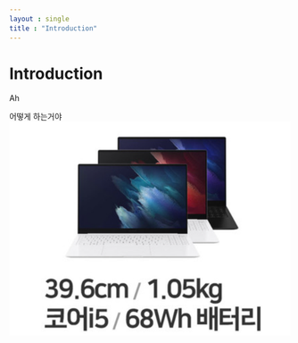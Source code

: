 ```yaml
---
layout : single
title : "Introduction"
---
```


# Introduction

Ah

어떻게 하는거야![갤럭시북](../../images/2021-11-27-intro/갤럭시북-16380266210823.PNG)
